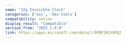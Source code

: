 ```yaml
---
name: "12g Invisible Clock"
categories: ['oss', 'dev-tools']
compatibility: native
display_result: "Compatible"
version_from: "2025.1.9.0"
link: https://apps.microsoft.com/detail/9PBF2RCX9PQJ
---
```

